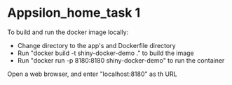 # Appsilon_home_task 1

To build and run the docker image locally:
- Change directory to the app's and Dockerfile directory
- Run "docker build -t shiny-docker-demo ." to build the image
- Run "docker run -p 8180:8180 shiny-docker-demo" to run the container

Open a web browser, and enter "localhost:8180" as th URL